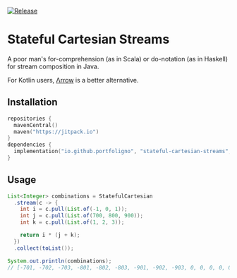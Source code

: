 [![Release](https://jitpack.io/v/io.github.portfoligno/stateful-cartesian-streams.svg)](
  https://jitpack.io/#io.github.portfoligno/stateful-cartesian-streams
)

Stateful Cartesian Streams
===
A poor man's for-comprehension (as in Scala) or do-notation (as in Haskell) for stream composition in Java.

For Kotlin users, [Λrrow](https://arrow-kt.io/docs/patterns/monad_comprehensions/) is a better alternative.

## Installation

```kts
repositories {
  mavenCentral()
  maven("https://jitpack.io")
}
dependencies {
  implementation("io.github.portfoligno", "stateful-cartesian-streams", VERSION)
}
```

## Usage

```java
List<Integer> combinations = StatefulCartesian
  .stream(c -> {
    int i = c.pull(List.of(-1, 0, 1));
    int j = c.pull(List.of(700, 800, 900));
    int k = c.pull(List.of(1, 2, 3));

    return i * (j + k);
  })
  .collect(toList());

System.out.println(combinations);
// [-701, -702, -703, -801, -802, -803, -901, -902, -903, 0, 0, 0, 0, 0, 0, 0, 0, 0, 701, 702, 703, 801, 802, 803, 901, 902, 903]
```
